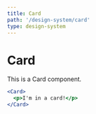 ```yaml
---
title: Card
path: '/design-system/card'
type: design-system
---
```


# Card

This is a Card component.

```jsx
<Card>
  <p>I'm in a card!</p>
</Card>
```

